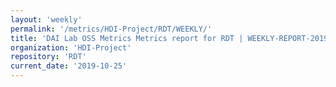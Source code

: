 ```yaml
---
layout: 'weekly'
permalink: '/metrics/HDI-Project/RDT/WEEKLY/'
title: 'DAI Lab OSS Metrics Metrics report for RDT | WEEKLY-REPORT-2019-10-25'
organization: 'HDI-Project'
repository: 'RDT'
current_date: '2019-10-25'
---
```

